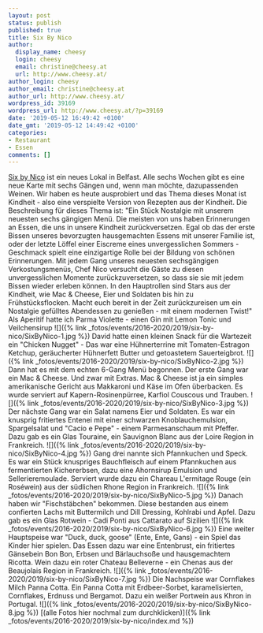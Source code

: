 ```yaml
---
layout: post
status: publish
published: true
title: Six By Nico
author:
  display_name: cheesy
  login: cheesy
  email: christine@cheesy.at
  url: http://www.cheesy.at/
author_login: cheesy
author_email: christine@cheesy.at
author_url: http://www.cheesy.at/
wordpress_id: 39169
wordpress_url: http://www.cheesy.at/?p=39169
date: '2019-05-12 16:49:42 +0100'
date_gmt: '2019-05-12 14:49:42 +0100'
categories:
- Restaurant
- Essen
comments: []
---
```

[Six by Nico](https://www.sixbynico.co.uk/) ist ein neues Lokal in Belfast. Alle sechs Wochen gibt es eine neue Karte mit sechs Gängen und, wenn man möchte, dazupassenden Weinen.
Wir haben es heute ausprobiert und das Thema dieses Monat ist Kindheit - also eine verspielte Version von Rezepten aus der Kindheit. Die Beschreibung für dieses Thema ist:
"Ein Stück Nostalgie mit unserem neuesten sechs gängigen Menü.
Die meisten von uns haben Erinnerungen an Essen, die uns in unsere Kindheit zurückversetzen. Egal ob das der erste Bissen unseres bevorzugten hausgemachten Essens mit unserer Familie ist, oder der letzte Löffel einer Eiscreme eines unvergesslichen Sommers - Geschmack spielt eine einzigartige Rolle bei der Bildung von schönen Erinnerungen.
Mit jedem Gang unseres neuesten sechsgängigen Verkostungsmenüs, Chef Nico versucht die Gäste zu diesen unvergesslichen Momente zurückzuversetzen, so dass sie sie mit jedem Bissen wieder erleben können. In den Hauptrollen sind Stars aus der Kindheit, wie Mac & Cheese, Eier und Soldaten bis hin zu Frühstücksflocken. Macht euch bereit in der Zeit zurückzureisen um ein Nostalgie gefülltes Abendessen zu genießen - mit einem modernen Twist!"
Als Aperitif hatte ich Parma Violette - einen Gin mit Lemon Tonic und Veilchensirup
![]({% link _fotos/events/2016-2020/2019/six-by-nico/SixByNico-1.jpg %})
David hatte einen kleinen Snack für die Wartezeit ein "Chicken Nugget" - Das war eine Hühnerterrine mit Tomaten-Estragon Ketchup, geräucherter Hühnerfett Butter und getoastetem Sauerteigbrot.
![]({% link _fotos/events/2016-2020/2019/six-by-nico/SixByNico-2.jpg %})
Dann hat es mit dem echten 6-Gang Menü begonnen. Der erste Gang war ein Mac & Cheese. Und zwar mit Extras. Mac & Cheese ist ja ein simples amerikanische Gericht aus Makkaroni und Käse im Ofen überbacken. Es wurde serviert auf Kapern-Rosinenpürree, Karfiol Couscous und Trauben.
![]({% link _fotos/events/2016-2020/2019/six-by-nico/SixByNico-3.jpg %})
Der nächste Gang war ein Salat namens Eier und Soldaten. Es war ein knusprig fritiertes Entenei mit einer schwarzen Knoblauchemulsion, Spargelsalat und "Cacio e Pepe" - einem Parmesanschaum mit Pfeffer.
Dazu gab es ein Glas Touraine, ein Sauvignon Blanc aus der Loire Region in Frankreich.
![]({% link _fotos/events/2016-2020/2019/six-by-nico/SixByNico-4.jpg %})
Gang drei nannte sich Pfannkuchen und Speck. Es war ein Stück knuspriges Bauchfleisch auf einem Pfannkuchen aus fermentierten Kichererbsen, dazu eine Ahornsirup Emulsion und Sellerieremoulade.
Serviert wurde dazu ein Chareau L'ermitage Rouge (ein Roséwein) aus der südlichen Rhone Region in Frankreich.
![]({% link _fotos/events/2016-2020/2019/six-by-nico/SixByNico-5.jpg %})
Danach haben wir "Fischstäbchen" bekommen. Diese bestanden aus einem confierten Lachs mit Buttermilch und Dill Dressing, Kohlrabi und Apfel.
Dazu gab es ein Glas Rotwein - Cadi Ponti aus Cattarato auf Sizilien
![]({% link _fotos/events/2016-2020/2019/six-by-nico/SixByNico-6.jpg %})
Eine weiter Hauptspeise war "Duck, duck, goose" (Ente, Ente, Gans) - ein Spiel das Kinder hier spielen. Das Essen dazu war eine Entenbrust, ein fritiertes Gänsebein Bon Bon, Erbsen und Bärlauchsoße und hausgemachtem Ricotta.
Wein dazu ein roter Chateau Belleverne - ein Chenas aus der Beaujolais Region in Frankreich.
![]({% link _fotos/events/2016-2020/2019/six-by-nico/SixByNico-7.jpg %})
Die Nachspeise war Cornflakes Milch Panna Cotta. Ein Panna Cotta mit Erdbeer-Sorbet, karamelisierten, Cornflakes, Erdnuss und Bergamot. Dazu ein weißer Portwein aus Khron in Portugal.
![]({% link _fotos/events/2016-2020/2019/six-by-nico/SixByNico-8.jpg %})
[(alle Fotos hier nochmal zum durchklicken)]({% link _fotos/events/2016-2020/2019/six-by-nico/index.md %})
